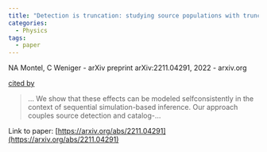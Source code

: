 ```yaml
---
title: "Detection is truncation: studying source populations with truncated marginal neural ratio estimation"
categories:
  - Physics
tags:
  - paper
---
```

NA Montel, C Weniger - arXiv preprint arXiv:2211.04291, 2022 - arxiv.org

[cited by](None) 

>… We show that these effects can be modeled selfconsistently in the context of sequential simulation-based inference. Our approach couples source detection and catalog-…

Link to paper: [https://arxiv.org/abs/2211.04291](https://arxiv.org/abs/2211.04291)
